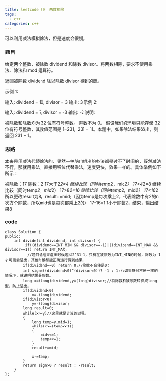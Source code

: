 ```yaml
---
title: leetcode 29  两数相除
tags:
  - c++ 
categories: c++ 
---
```

可以利用减法模拟除法，但是速度会很慢。

<!-- more -->

### 题目

给定两个整数，被除数 dividend 和除数 divisor。将两数相除，要求不使用乘法、除法和 mod 运算符。

返回被除数 dividend 除以除数 divisor 得到的商。

示例 1:

输入: dividend = 10, divisor = 3
输出: 3
示例 2:

输入: dividend = 7, divisor = -3
输出: -2
说明:

被除数和除数均为 32 位有符号整数。
除数不为 0。
假设我们的环境只能存储 32 位有符号整数，其数值范围是 [−231,  231 − 1]。本题中，如果除法结果溢出，则返回 231 − 1。

### 思路

本来是用减法代替除法的，果然一拍脑门想出的办法都是过不了时间的，既然减法不行，那就用乘法，直接用移位代替乘法，速度更快，效果一样的。具体举例如下所示：

被除数：17 除数：2
17大于2*2=4
继续比较（同时temp*2，mid*2）
17>4*2=8
继续比较（同时temp*2，mid*2）
17>8*2=16
继续比较（同时temp*2，mid*2）
17<16*2
所以更改result为8，result+=mid;（因为temp是每次乘上2，代表除数中有2的n次方个除数，所以mid也是每次都乘上2的）
17-16=1
1小于除数2，结束，输出结果8

### code

    class Solution {
	public:
	    int divide(int dividend, int divisor) {
	         if((dividend==INT_MIN && divisor==-1)||(dividend==INT_MAX && divisor==1)) return INT_MAX;
              //题目说结果溢出时候返回2^31-1，只有在被除数为INT_MIN的时候，除数为-1才可能会溢出，其他时候都能正确运行得到结果。
	        if(dividend==0) return 0;//除数不会使是0；
	        int sign=((dividend<0)^(divisor<0))? -1 : 1;//如果符号不是一样的情况下，就说明结果是负数。
	        long x=(long)dividend,y=(long)divisor;//将除数和被除数转换成long型，防止溢出。
	        if(dividend<0)
	            x=-(long)dividend;
	        if(divisor<0)
	            y=-(long)divisor;
	        long result=0;
	        while(x>=y)//这里就是计算的过程。
	        {
	            long temp=y,mid=1;
	            while(x>=(temp<<1))
	            {
	                mid<<=1;
	                temp<<=1;
	            }
	            result+=mid;
	            
	            x-=temp;
	        }
	        return sign>0 ? result : -result;
	    }
	};



